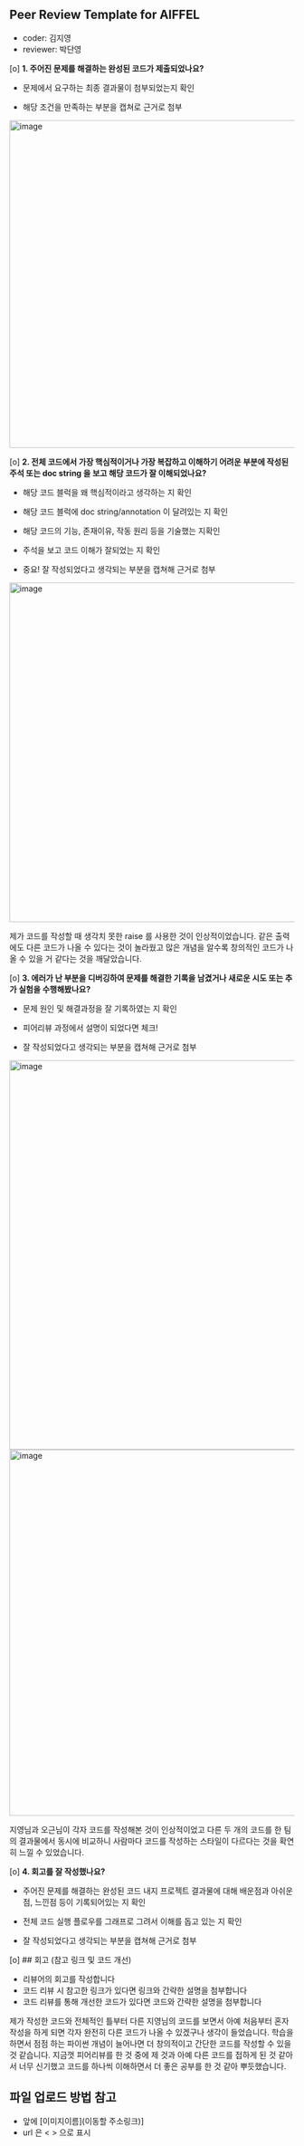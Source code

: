 
## Peer Review Template for AIFFEL ##

- coder: 김지영
- reviewer: 박단영

[o] **1. 주어진 문제를 해결하는 완성된 코드가 제출되었나요?**

- 문제에서 요구하는 최종 결과물이 첨부되었는지 확인 

- 해당 조건을 만족하는 부분을 캡쳐로 근거로 첨부 
<img width="579" alt="image" src="https://github.com/user-attachments/assets/7e9a06ba-292d-47d2-99dd-bb051ee8f13a">


[o] **2. 전체 코드에서 가장 핵심적이거나 가장 복잡하고 이해하기 어려운 부분에 작성된 주석 또는 doc string 을 보고 해당 코드가 잘 이해되었나요?**

- 해당 코드 블럭을 왜 핵심적이라고 생각하는 지 확인 

- 해당 코드 블럭에 doc string/annotation 이 달려있는 지 확인 

- 해당 코드의 기능, 존재이유, 작동 원리 등을 기술했는 지확인 

- 주석을 보고 코드 이해가 잘되었는 지 확인 

- 중요! 잘 작성되었다고 생각되는 부분을 캡쳐해 근거로 첨부 
<img width="600" alt="image" src="https://github.com/user-attachments/assets/e6377bba-7249-402d-ba08-ca8592891714">

제가 코드를 작성할 때 생각치 못한 raise 를 사용한 것이 인상적이었습니다. 같은 출력에도 다른 코드가 나올 수 있다는 것이 놀라웠고 많은 개념을 알수록 창의적인 코드가 나올 수 있을 거 같다는 것을 깨달았습니다.

[o] **3. 에러가 난 부분을 디버깅하여 문제를 해결한 기록을 남겼거나 새로운 시도 또는 추가 실험을 수행해봤나요?** 

- 문제 원인 및 해결과정을 잘 기록하였는 지 확인 

- 피어리뷰 과정에서 설명이 되었다면 체크! 

- 잘 작성되었다고 생각되는 부분을 캡쳐해 근거로 첨부
<img width="688" alt="image" src="https://github.com/user-attachments/assets/63f2dd68-e40a-482e-9861-41da9649dae4">

<img width="647" alt="image" src="https://github.com/user-attachments/assets/365d8a58-934e-4414-9c49-c8ff6156c1a1">

지영님과 오근님이 각자 코드를 작성해본 것이 인상적이었고 다른 두 개의 코드를 한 팀의 결과물에서 동시에 비교하니 사람마다 코드를 작성하는 스타일이 다르다는 것을 확연히 느낄 수 있었습니다.


[o] **4. 회고를 잘 작성했나요?**

- 주어진 문제를 해결하는 완성된 코드 내지 프로젝트 결과물에 대해 배운점과 아쉬운점, 느낀점 등이 기록되어있는 지 확인 

- 전체 코드 실행 플로우를 그래프로 그려서 이해를 돕고 있는 지 확인 

- 잘 작성되었다고 생각되는 부분을 캡쳐해 근거로 첨부 



[o] ## 회고 (참고 링크 및 코드 개선)

- 리뷰어의 회고를 작성합니다 
- 코드 리뷰 시 참고한 링크가 있다면 링크와 간략한 설명을 첨부합니다
- 코드 리뷰를 통해 개선한 코드가 있다면 코드와 간략한 설명을 첨부합니다


제가 작성한 코드와 전체적인 틀부터 다른 지영님의 코드를 보면서 아예 처음부터 혼자 작성을 하게 되면 각자 완전히 다른 코드가 나올 수 있겠구나 생각이 들었습니다. 학습을 하면서 점점 하는 파이썬 개념이 늘어나면 더 창의적이고 간단한 코드를 작성할 수 있을 것 같습니다. 지금껏 피어리뷰를 한 것 중에 제 것과 아예 다른 코드를 접하게 된 것 같아서 너무 신기했고 코드를 하나씩 이해하면서 더 좋은 공부를 한 것 같아 뿌듯했습니다.


## 파일 업로드 방법 참고 

* 앞에 [이미지이름](이동할 주소링크)] 
* url 은 < > 으로 표시 


